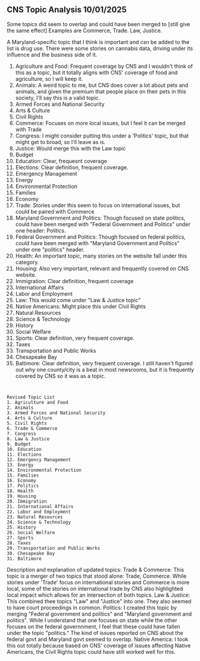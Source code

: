 ## CNS Topic Analysis 10/01/2025

Some topics did seem to overlap and could have been merged to [still give the same effect]
Examples are Commerce, Trade. Law, Justice.

A Maryland-specific topic that I think is important and csn be added to the list is drug use. There were some stories on cannabis data, driving under its influence and the business side of it.

1. Agriculture and Food: Frequent coverage by CNS and I wouldn't think of this as a topic, but it totally aligns with CNS' coverage of food and agriculture, so I will keep it.
2. Animals: A weird topic to me, but CNS does cover a lot about pets and animals, and given the premium that people place on their pets in this society, I'll say this is a valid topic.
3. Armed Forces and National Security
4. Arts & Culture
5. Civil Rights
6. Commerce: Focuses on more local issues, but I feel it can be merged with Trade
7. Congress: I might consider putting this under a 'Politics' topic, but that might get to broad, so I'll leave as is.
8. Justice: Would merge this with the Law topic
9. Budget
10. Education: Clear, frequesnt coverage
11. Elections: Clear definition, frequent coverage.
12. Emergency Management
13. Energy
14. Environmental Protection
15. Families
16. Economy
17. Trade: Stories under this seem to focus on international issues, but could be paired with Commerce
18. Maryland Government and Politics: Though focused on state politics, could have been merged with "Federal Government and Politics" under one header: Politics.
19. Federal Government and Politics: Though focused on federal politics, could have been merged with "Maryland Government and Politics" under one "politics" header.
20. Health: An important topic, many stories on the website fall under this category.
21. Housing: Also very important, relevant and frequently covered on CNS website.
22. Immigration: Clear definition, frequent coverage
23. International Affairs
24. Labor and Employment
25. Law: This would come under "Law & Justice topic"
26. Native Americans: Might place this under Civil Rights
27. Natural Resources
28. Science & Technology
29. History
30. Social Welfare
31. Sports: Clear definition, very frequent coverage.
32. Taxes
33. Transportation and Public Works
34. Chesapeake Bay
35. Baltimore: Clear definition, very frequent coverage. I still haven't figured out why one county/city is a beat in most newsrooms, but it is frequently covered by CNS so it was as a topic.
```


Revised Topic List
1. Agriculture and Food
2. Animals
3. Armed Forces and National Security
4. Arts & Culture
5. Civil Rights
6. Trade & Commerce
7. Congress
8. Law & Justice
9. Budget
10. Education
11. Elections
12. Emergency Management
13. Energy
14. Environmental Protection
15. Families
16. Economy
17. Politics
18. Health
19. Housing
20. Immigration
21. International Affairs
22. Labor and Employment
23. Natural Resources
24. Science & Technology
25. History
26. Social Welfare
27. Sports
28. Taxes
29. Transportation and Public Works
30. Chesapeake Bay
31. Baltimore
```

Description and explanation of updated topics:
Trade & Commerce: This topic is a merger of two topics that stood alone: Trade, Commerce. While stories under 'Trade' focus on international stories and Commerce is more local, some of the stories on international trade by CNS also highlighted local impact which allows for an intersection of both topics.
Law & Justice: This combined thee topics "Law" and "Justice" into one. They also seemed to have court proceedings in common.
Politics: I created this topic by merging "Federal government and politics" and "Maryland government and politics". While I understand that one focuses on state while the other focuses on the federal governnment, I feel that these could have fallen under the topic "politics." The kind of issues reported on CNS about the federal govt and Maryland govt seemed to overlap. 
Native America: I took this out totally because based on CNS' coverage of issues affecting Native Americans, the Civil Rights topic could have still worked well for this.